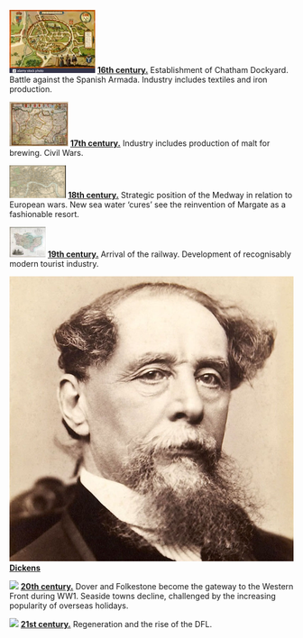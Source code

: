 <style>
	#essay  p  img { float: left; padding-right: 12px; width: 150px; }
	#essay  p::after { content: ""; clear: both; display: table; }
	#essay  p {font-size: 1.3rem; line-height: 1.3rem; padding: 12px;}
	#essay  p  a {color: #800000  !important; font-size: 1.4rem; padding-right: 6px; }
</style>

<param  ve-config  title="Kent"banner="/images/kent-map-header.jpg">

![](/images/16c.png) **[16th century.](coming)** Establishment of Chatham Dockyard. Battle against the Spanish Armada. Industry includes textiles and iron production.

![](/images/17c.png) **[17th century.](coming)** Industry includes production of malt for brewing. Civil Wars.

![](/images/18c.png) **[18th century.](18c)** Strategic position of the Medway in relation to European wars. New sea water ‘cures’ see the reinvention of Margate as a fashionable resort.

![](/images/19c.png) **[19th century.](19c)** Arrival of the railway. Development of recognisably modern tourist industry.

![](/dickens/images/dickens_head.jpg) **[Dickens](dickens)**

![](/images/20c.png) **[20th century.](20c)** Dover and Folkestone become the gateway to the Western Front during WW1. Seaside towns decline, challenged by the increasing popularity of overseas holidays.

![](/images/21c.png) **[21st century.](20c)** Regeneration and the rise of the DFL.
<!--stackedit_data:
eyJoaXN0b3J5IjpbLTg0NjA0NzIzNF19
-->